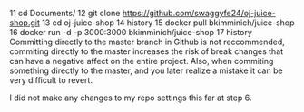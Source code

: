    11  cd Documents/
   12  git clone https://github.com/swaggyfe24/oj-juice-shop.git
   13  cd oj-juice-shop
   14  history
   15  docker pull bkimminich/juice-shop
   16  docker run -d -p 3000:3000 bkimminich/juice-shop
   17  history
Committing directly to the master branch in Github is not reccommended, commiting directly to the master increases the risk of break changes that can have a negative affect on the entire project. Also, when commiting something directly to the master, and you later realize a mistake it can be very difficult to revert.

I did not make any changes to my repo settings this far at step 6.
